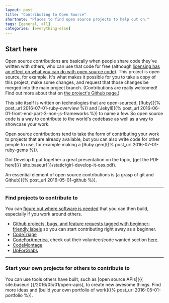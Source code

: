 ```yaml
---
layout: post
title: "Contributing to Open Source"
shortnote: "Places to find open source projects to help out on."
tags: [general, all]
categories: [everything-else]
---
```


## Start here
Open source contributions are basically when people share code they've written with others, who can use that code for free (although [licensing has an effect on what you can do with open source code](https://en.wikipedia.org/wiki/Comparison_of_free_and_open-source_software_licenses)). This project is open source, for example. It's what makes it possible for you to take a copy of this project, make some changes, and request that those changes be merged into the main project branch. (Contributions are really welcomed! Find out more about that on [the project's Github page.](https://github.com/mindplace/stack-for-yourself#contributing))

This site itself is written on technologies that are open-sourced, [Ruby]({% post_url 2016-07-01-ruby-overview %}) and [Jekyll]({% post_url 2016-06-01-front-end-part-3-non-js-frameworks %}) to name a few. So open source code is a way to contribute to the world's codebase as well as a way to showcase your work.

Open source contributions tend to take the form of contributing your work to projects that are already available, but you can also write code for other people to use, for example making a [Ruby gem]({% post_url 2016-07-01-ruby-gems %}).

Girl Develop It put together a great presentation on the topic, [get the PDF here]({{ site.baseurl }}/static/girl-develop-it-oss.pdf).

An essential element of open source contributions is [a grasp of git and Github]({% post_url 2016-05-01-github %}).

<hr>

### Find projects to contribute to
You can [figure out where software is needed](https://medium.com/making-lost-my-name/the-scent-of-software-3bba0d9ab36e#.alat0k7z7) that you can then build, especially if you work around others.

* [Github projects, bugs, and feature requests tagged with beginner-friendly labels](https://github.com/lucev/beginner-friendly) so you can start contributing right away as a beginner.
* [CodeTriage](http://www.codetriage.com/)
* [CodeForAmerica](https://www.codeforamerica.org/), check out their volunteer/code wanted section [here](https://www.codeforamerica.org/geeks/civicissues).
* [CodeMontage](https://www.codemontage.com/)
* [UpForGrabs](http://up-for-grabs.net/#/)

<hr>

### Start your own projects for others to contribute to
You can use tools others have built, such as [open source APIs]({{ site.baseurl }}/2016/05/01/open-apis), to create new awesome things. Find more ideas and [build your own portfolio of work]({% post_url 2016-05-01-portfolio %}).
